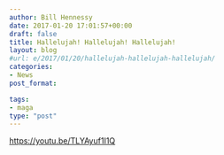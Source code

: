 ```yaml
---
author: Bill Hennessy
date: 2017-01-20 17:01:57+00:00
draft: false
title: Hallelujah! Hallelujah! Hallelujah!
layout: blog
#url: e/2017/01/20/hallelujah-hallelujah-hallelujah/
categories:
- News
post_format:

tags:
- maga
type: "post"
---
```


https://youtu.be/TLYAyuf1I1Q

